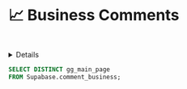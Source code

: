 <div style="position: relative; margin-bottom: 40px;">  
    <h1 style="font-weight: bold; font-size: 30px; margin: 0;">📈 Business Comments</h1>
</div>
<Details title='Jan’24 - Nov’24'>
    {#each comm as comment}
        <p>
            {@html comment.gg_main_page
                .replace(/(GG India:)/g, "<br><br><span style='font-size: 25px; font-weight: bold; color: #008335;'>$1</span><br>")
                .replace(/(GG Europe:)/g, "<br><br><span style='font-size: 25px; font-weight: bold; color: #008335;'>$1</span><br>")
                .replace("EBITDA", "<span style='font-weight: bold; font-size: 15px; color: #FF4500; background-color: #222; padding: 2px 5px; border-radius: 3px;'>EBITDA</span>")
                .replace("EBT", "<span style='font-weight: bold; font-size: 15px; color: #FF4500; background-color: #222; padding: 2px 5px; border-radius: 3px;'>EBT</span>")
                .replace(/(GG India:.*?)((?=<br><br><span style='font-size: 15px;'|$))/gs, match =>
                    match.replace(/EBITDA/g, "<span style='font-weight: bold; font-size: 15px; color: #FF4500; background-color: #222; padding: 2px 5px; border-radius: 3px;'>EBITDA</span>")
                         .replace(/EBT/g, "<span style='font-weight: bold; font-size: 15px; color: #FF4500; background-color: #222; padding: 2px 5px; border-radius: 3px;'>EBT</span>")
                )
                .replace(/(GG Europe:.*?)((?=<br><br><span style='font-size: 25px;'|$))/gs, match =>
                    match.replace(/EBITDA/g, "<span style='font-weight: bold; font-size: 15px; color: #FF4500; background-color: #222; padding: 2px 5px; border-radius: 3px;'>EBITDA</span>")
                         .replace(/EBT/g, "<span style='font-weight: bold; font-size: 15px; color: #FF4500; background-color: #222; padding: 2px 5px; border-radius: 3px;'>EBT</span>")
                )
            }
        </p>
    {/each}
</Details>



```sql comm
SELECT DISTINCT gg_main_page
FROM Supabase.comment_business;
```